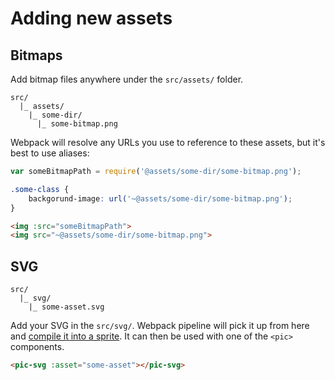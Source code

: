 
# Adding new assets

## Bitmaps

Add bitmap files anywhere under the `src/assets/` folder.

```
src/
  |_ assets/
    |_ some-dir/
      |_ some-bitmap.png
```

Webpack will resolve any URLs you use to reference to these assets, but it's best to use aliases:

```js
var someBitmapPath = require('@assets/some-dir/some-bitmap.png');
```

```scss
.some-class {
	backgorund-image: url('~@assets/some-dir/some-bitmap.png');
}
```

```html
<img :src="someBitmapPath">
<img src="~@assets/some-dir/some-bitmap.png">
```

## SVG

```
src/
  |_ svg/
    |_ some-asset.svg
```

Add your SVG in the `src/svg/`. Webpack pipeline will pick it up from here and [compile it into a sprite](../pipeline/svg-compilation.md). It can then be used with one of the `<pic>` components.

```html
<pic-svg :asset="some-asset"></pic-svg>
```
